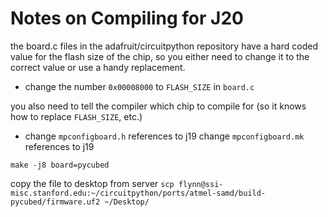 # Notes on Compiling for J20

the board.c files in the adafruit/circuitpython repository have a hard coded value for the flash size of the chip, so you either need to change it to the correct value or use a handy replacement.

- change the number `0x00008000` to `FLASH_SIZE` in `board.c`

you also need to tell the compiler which chip to compile for (so it knows how to replace `FLASH_SIZE`, etc.)
- change `mpconfigboard.h` references to j19
change `mpconfigboard.mk` references to j19

`make -j8 board=pycubed`

copy the file to desktop from server
`scp flynn@ssi-misc.stanford.edu:~/circuitpython/ports/atmel-samd/build-pycubed/firmware.uf2 ~/Desktop/`